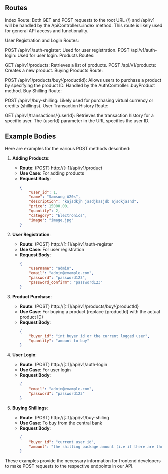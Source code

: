 ## Routes
Index Route: Both GET and POST requests to the root URL (/) and /api/v1 will be handled by the ApiControllers::index method. This route is likely used for general API access and functionality.

User Registration and Login Routes:

POST /api/v1/auth-register: Used for user registration.
POST /api/v1/auth-login: Used for user login.
Products Routes:

GET /api/v1/products: Retrieves a list of products.
POST /api/v1/products: Creates a new product.
Buying Products Route:

POST /api/v1/products/buy/{productId}: Allows users to purchase a product by specifying the product ID. Handled by the AuthController::buyProduct method.
Buy Shilling Route:

POST /api/v1/buy-shilling: Likely used for purchasing virtual currency or credits (shillings).
User Transaction History Route:

GET /api/v1/transactions/{userId}: Retrieves the transaction history for a specific user. The {userId} parameter in the URL specifies the user ID.

## Example Bodies 

Here are examples for the various POST methods described:

1. **Adding Products**:
   - **Route**: (POST) http://[::1]/api/v1/product
   - **Use Case**: For adding products
   - **Request Body**:
     ```json
     {
         "user_id": 1,
         "name": "Samsung A20s",
         "description": "kajsdkjh jasdjkasjdb ajsdkjasnd",
         "price": 15000.00,
         "quantity": 2,
         "category": "Electronics",
         "image": "image.jpg"
     }
     ```

2. **User Registration**:
   - **Route**: (POST) http://[::1]/api/v1/auth-register
   - **Use Case**: For user registration
   - **Request Body**:
     ```json
     {
         "username": "admin",
         "email": "admin@example.com",
         "password": "password123",
         "password_confirm": "password123"
     }
     ```

3. **Product Purchase**:
   - **Route**: (POST) http://[::1]/api/v1/products/buy/{productId}
   - **Use Case**: For buying a product (replace {productId} with the actual product ID)
   - **Request Body**:
     ```json
     {
         "buyer_id": "int buyer id or the current logged user",
         "quantity": "amount to buy"
     }
     ```

4. **User Login**:
   - **Route**: (POST) http://[::1]/api/v1/auth-login
   - **Use Case**: For user login
   - **Request Body**:
     ```json
     {
         "email": "admin@example.com",
         "password": "password123"
     }
     ```

5. **Buying Shillings**:
   - **Route**: (POST) http://[::1]/api/v1/buy-shiling
   - **Use Case**: To buy from the central bank
   - **Request Body**:
     ```json
     {
         "buyer_id": "current user id",
         "amount": "the shilling package amount (i.e if there are three packages the package amount)"
     }
     ```

These examples provide the necessary information for frontend developers to make POST requests to the respective endpoints in our API.